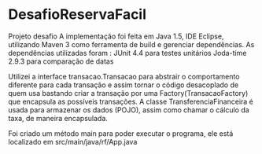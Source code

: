 # DesafioReservaFacil
Projeto desafio
A implementação foi feita em Java 1.5, IDE Eclipse, utilizando Maven 3 como ferramenta de build e gerenciar dependências. 
As dependências utilizadas foram : 
   JUnit 4.4 para testes unitários
   Joda-time 2.9.3 para comparação de datas

Utilizei a interface transacao.Transacao para abstrair o comportamento diferente para cada transação e assim tornar o código desacoplado de quem usa
bastando criar a transação por uma Factory(TransacaoFactory) que encapsula as possíveis transações. A classe TransferenciaFinanceira é usada
para armazenar os dados (POJO), assim como chamar o cálculo da taxa, de maneira encapsulada.

Foi criado um método main para poder executar o programa, ele está localizado em src/main/java/rf/App.java

